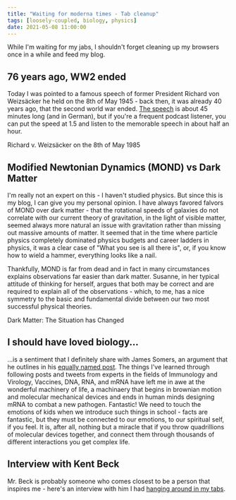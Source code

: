 ```yaml
---
title: "Waiting for moderna times - Tab cleanup"
tags: [loosely-coupled, biology, physics]
date: 2021-05-08 11:00:00
---
```


While I'm waiting for my jabs, I shouldn't forget cleaning up my browsers once in a while and feed my blog.

## 76 years ago, WW2 ended

Today I was pointed to a famous speech of former President Richard von Weizsäcker he held on the 8th of May 1945 - back then, it was already 40 years ago, that the second world war ended. [The speech][speech] is about 45 minutes long (and in German), but if you're a frequent podcast listener, you can put the speed at 1.5 and listen to the memorable speech in about half an hour.

<YouTubeEmbed link="https://www.youtube.com/embed/C3ZAzpk4IbE" />
<figcaption>Richard v. Weizsäcker on the 8th of May 1985</figcaption>

## Modified Newtonian Dynamics (MOND) vs Dark Matter

I'm really not an expert on this - I haven't studied physics. But since this is my blog, I can give you my personal opinion. I have always favored falvors of MOND over dark matter - that the rotational speeds of galaxies do not correlate with our current theory of gravitation, in the light of visible matter, seemed always more natural an issue with gravitation rather than missing out massive amounts of matter. It seemed that in the time where particle physics completely dominated physics budgets and career ladders in physics, it was a clear case of "What you see is all there is", or, if you know how to wield a hammer, everything looks like a nail.

Thankfully, MOND is far from dead and in fact in many circumstances explains observations far easier than dark matter. Susanne, in her typical attitude of thinking for herself, argues that both may be correct and are required to explain all of the observations - which, to me, has a nice symmetry to the basic and fundamental divide between our two most successful physical theories.

<YouTubeEmbed link="https://www.youtube.com/embed/4_qJptwikRc" />
<figcaption>Dark Matter: The Situation has Changed</figcaption>


## I should have loved biology...

...is a sentiment that I definitely share with James Somers, an argument that he outlines in his [equally named post][2]. The things I've learned through following posts and tweets from experts in the fields of Immunology and Virology, Vaccines, DNA, RNA, and mRNA have left me in awe at the wonderful machinery of life, a machinaery that begins in brownian motion and molecular mechanical devices and ends in human minds designing mRNA to combat a new pathogen. Fantastic! We need to touch the emotions of kids when we introduce such things in school - facts are fantastic, but they must be connected to our emotions, to our spiritual self, if you feel. It is, after all, nothing but a miracle that if you throw quadrillions of molecular devices together, and connect them through thousands of different interactions you get complex life.

## Interview with Kent Beck

Mr. Beck is probably someone who comes closest to be a person that inspires me - here's an interview with him I had [hanging around in my tabs][3].

[speech]: https://www.bundespraesident.de/SharedDocs/Reden/DE/Richard-von-Weizsaecker/Reden/1985/05/19850508_Rede.html
[2]: https://jsomers.net/i-should-have-loved-biology/
[3]: https://builtin.com/software-engineering-perspectives/kent-beck-geeks-gusto-globalization